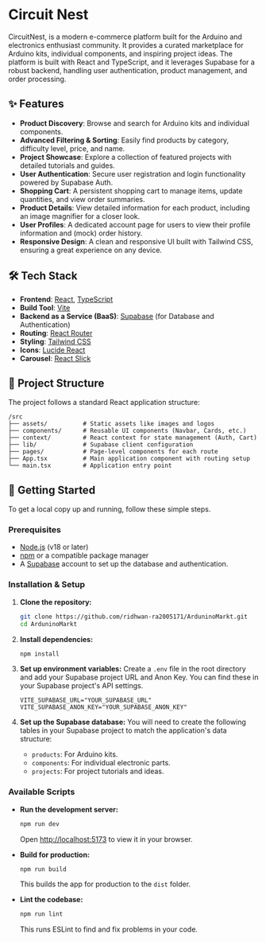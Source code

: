 # Circuit Nest

CircuitNest, is a modern e-commerce platform built for the Arduino and electronics enthusiast community. It provides a curated marketplace for Arduino kits, individual components, and inspiring project ideas. The platform is built with React and TypeScript, and it leverages Supabase for a robust backend, handling user authentication, product management, and order processing.

## ✨ Features

*   **Product Discovery**: Browse and search for Arduino kits and individual components.
*   **Advanced Filtering & Sorting**: Easily find products by category, difficulty level, price, and name.
*   **Project Showcase**: Explore a collection of featured projects with detailed tutorials and guides.
*   **User Authentication**: Secure user registration and login functionality powered by Supabase Auth.
*   **Shopping Cart**: A persistent shopping cart to manage items, update quantities, and view order summaries.
*   **Product Details**: View detailed information for each product, including an image magnifier for a closer look.
*   **User Profiles**: A dedicated account page for users to view their profile information and (mock) order history.
*   **Responsive Design**: A clean and responsive UI built with Tailwind CSS, ensuring a great experience on any device.

## 🛠️ Tech Stack

*   **Frontend**: [React](https://react.dev/), [TypeScript](https://www.typescriptlang.org/)
*   **Build Tool**: [Vite](https://vitejs.dev/)
*   **Backend as a Service (BaaS)**: [Supabase](https://supabase.io/) (for Database and Authentication)
*   **Routing**: [React Router](https://reactrouter.com/)
*   **Styling**: [Tailwind CSS](https://tailwindcss.com/)
*   **Icons**: [Lucide React](https://lucide.dev/)
*   **Carousel**: [React Slick](https://react-slick.neostack.com/)

## 📂 Project Structure

The project follows a standard React application structure:

```
/src
├── assets/          # Static assets like images and logos
├── components/      # Reusable UI components (Navbar, Cards, etc.)
├── context/         # React context for state management (Auth, Cart)
├── lib/             # Supabase client configuration
├── pages/           # Page-level components for each route
├── App.tsx          # Main application component with routing setup
└── main.tsx         # Application entry point
```

## 🚀 Getting Started

To get a local copy up and running, follow these simple steps.

### Prerequisites

*   [Node.js](https://nodejs.org/) (v18 or later)
*   [npm](https://www.npmjs.com/) or a compatible package manager
*   A [Supabase](https://supabase.io/) account to set up the database and authentication.

### Installation & Setup

1.  **Clone the repository:**
    ```sh
    git clone https://github.com/ridhwan-ra2005171/ArduninoMarkt.git
    cd ArduninoMarkt
    ```

2.  **Install dependencies:**
    ```sh
    npm install
    ```

3.  **Set up environment variables:**
    Create a `.env` file in the root directory and add your Supabase project URL and Anon Key. You can find these in your Supabase project's API settings.

    ```env
    VITE_SUPABASE_URL="YOUR_SUPABASE_URL"
    VITE_SUPABASE_ANON_KEY="YOUR_SUPABASE_ANON_KEY"
    ```

4.  **Set up the Supabase database:**
    You will need to create the following tables in your Supabase project to match the application's data structure:
    *   `products`: For Arduino kits.
    *   `components`: For individual electronic parts.
    *   `projects`: For project tutorials and ideas.

### Available Scripts

*   **Run the development server:**
    ```sh
    npm run dev
    ```
    Open [http://localhost:5173](http://localhost:5173) to view it in your browser.

*   **Build for production:**
    ```sh
    npm run build
    ```
    This builds the app for production to the `dist` folder.

*   **Lint the codebase:**
    ```sh
    npm run lint
    ```
    This runs ESLint to find and fix problems in your code.
